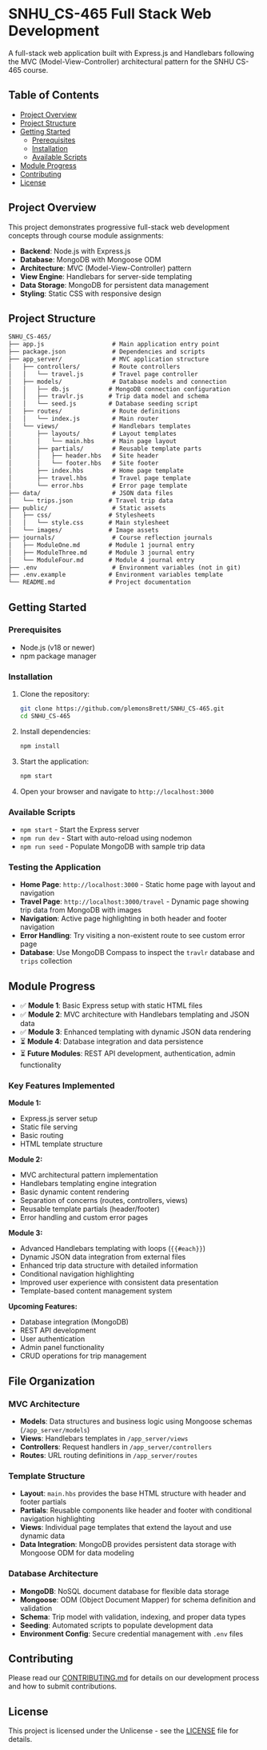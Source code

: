 # SNHU_CS-465 Full Stack Web Development

A full-stack web application built with Express.js and Handlebars following the MVC (Model-View-Controller) architectural pattern for the SNHU CS-465 course.

## Table of Contents

- [Project Overview](#project-overview)
- [Project Structure](#project-structure)
- [Getting Started](#getting-started)
  - [Prerequisites](#prerequisites)
  - [Installation](#installation)
  - [Available Scripts](#available-scripts)
- [Module Progress](#module-progress)
- [Contributing](#contributing)
- [License](#license)

## Project Overview

This project demonstrates progressive full-stack web development concepts through course module assignments:

- **Backend**: Node.js with Express.js
- **Database**: MongoDB with Mongoose ODM
- **Architecture**: MVC (Model-View-Controller) pattern
- **View Engine**: Handlebars for server-side templating
- **Data Storage**: MongoDB for persistent data management
- **Styling**: Static CSS with responsive design

## Project Structure

```txt
SNHU_CS-465/
├── app.js                   # Main application entry point
├── package.json             # Dependencies and scripts
├── app_server/              # MVC application structure
│   ├── controllers/         # Route controllers
│   │   └── travel.js        # Travel page controller
│   ├── models/              # Database models and connection
│   │   ├── db.js           # MongoDB connection configuration
│   │   ├── travlr.js       # Trip data model and schema
│   │   └── seed.js         # Database seeding script
│   ├── routes/              # Route definitions
│   │   └── index.js         # Main router
│   └── views/               # Handlebars templates
│       ├── layouts/         # Layout templates
│       │   └── main.hbs     # Main page layout
│       ├── partials/        # Reusable template parts
│       │   ├── header.hbs   # Site header
│       │   └── footer.hbs   # Site footer
│       ├── index.hbs        # Home page template
│       ├── travel.hbs       # Travel page template
│       └── error.hbs        # Error page template
├── data/                    # JSON data files
│   └── trips.json          # Travel trip data
├── public/                  # Static assets
│   ├── css/                # Stylesheets
│   │   └── style.css       # Main stylesheet
│   └── images/             # Image assets
├── journals/                # Course reflection journals
│   ├── ModuleOne.md        # Module 1 journal entry
│   ├── ModuleThree.md      # Module 3 journal entry
│   └── ModuleFour.md       # Module 4 journal entry
├── .env                     # Environment variables (not in git)
├── .env.example            # Environment variables template
└── README.md               # Project documentation
```

## Getting Started

### Prerequisites

- Node.js (v18 or newer)
- npm package manager

### Installation

1. Clone the repository:

   ```bash
   git clone https://github.com/plemonsBrett/SNHU_CS-465.git
   cd SNHU_CS-465
   ```

2. Install dependencies:

   ```bash
   npm install
   ```

3. Start the application:

   ```bash
   npm start
   ```

4. Open your browser and navigate to `http://localhost:3000`

### Available Scripts

- `npm start` - Start the Express server
- `npm run dev` - Start with auto-reload using nodemon
- `npm run seed` - Populate MongoDB with sample trip data

### Testing the Application

- **Home Page**: `http://localhost:3000` - Static home page with layout and navigation
- **Travel Page**: `http://localhost:3000/travel` - Dynamic page showing trip data from MongoDB with images
- **Navigation**: Active page highlighting in both header and footer navigation
- **Error Handling**: Try visiting a non-existent route to see custom error page
- **Database**: Use MongoDB Compass to inspect the `travlr` database and `trips` collection

## Module Progress

- ✅ **Module 1**: Basic Express setup with static HTML files
- ✅ **Module 2**: MVC architecture with Handlebars templating and JSON data
- ✅ **Module 3**: Enhanced templating with dynamic JSON data rendering
- ⏳ **Module 4**: Database integration and data persistence
- ⏳ **Future Modules**: REST API development, authentication, admin functionality

### Key Features Implemented

**Module 1:**

- Express.js server setup
- Static file serving
- Basic routing
- HTML template structure

**Module 2:**

- MVC architectural pattern implementation
- Handlebars templating engine integration
- Basic dynamic content rendering
- Separation of concerns (routes, controllers, views)
- Reusable template partials (header/footer)
- Error handling and custom error pages

**Module 3:**
- Advanced Handlebars templating with loops (`{{#each}}`)
- Dynamic JSON data integration from external files
- Enhanced trip data structure with detailed information
- Conditional navigation highlighting
- Improved user experience with consistent data presentation
- Template-based content management system

**Upcoming Features:**

- Database integration (MongoDB)
- REST API development
- User authentication
- Admin panel functionality
- CRUD operations for trip management

## File Organization

### MVC Architecture

- **Models**: Data structures and business logic using Mongoose schemas (`/app_server/models`)
- **Views**: Handlebars templates in `/app_server/views`
- **Controllers**: Request handlers in `/app_server/controllers`
- **Routes**: URL routing definitions in `/app_server/routes`

### Template Structure

- **Layout**: `main.hbs` provides the base HTML structure with header and footer partials
- **Partials**: Reusable components like header and footer with conditional navigation highlighting
- **Views**: Individual page templates that extend the layout and use dynamic data
- **Data Integration**: MongoDB provides persistent data storage with Mongoose ODM for data modeling

### Database Architecture

- **MongoDB**: NoSQL document database for flexible data storage
- **Mongoose**: ODM (Object Document Mapper) for schema definition and validation
- **Schema**: Trip model with validation, indexing, and proper data types
- **Seeding**: Automated scripts to populate development data
- **Environment Config**: Secure credential management with `.env` files

## Contributing

Please read our [CONTRIBUTING.md](CONTRIBUTING.md) for details on our development process and how to submit contributions.

## License

This project is licensed under the Unlicense - see the [LICENSE](LICENSE) file for details.
